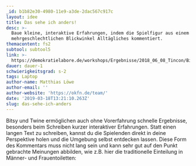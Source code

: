 ```yaml
---
_id: b1b82e30-4980-11e9-a3de-2dac567c917c
layout: idee
title: Das sehe ich anders!
desc: >-
  Baue kleine, interaktive Erfahrungen, indem die Spielfigur aus einem
  mehrgeschlechtlichen Blickwinkel Alltägliches kommentiert.
themacontent: fs2
subtool: subtool5
link: >-
  https://demokratielabore.de/workshops/Ergebnisse/2018_06_08_Tincon/Bitsy/klo.html
dauer: dauer-1
schwierigkeitsgrad: s-2
tags: Laptop
author-name: Matthias Löwe
author-email: ''
author-website: 'https://okfn.de/team/'
date: '2019-03-18T13:21:10.263Z'
slug: das-sehe-ich-anders
---
```

Bitsy und Twine ermöglichen auch ohne Vorerfahrung schnelle Ergebnisse, besonders beim Schreiben kurzer interaktiver Erfahrungen. Statt einen langen Text zu schreiben, kannst du die Spielenden direkt in deine Perspektive holen und die Umgebung selbst entdecken lassen. Diese Form des Kommentars muss nicht lang sein und kann sehr gut auf den Punkt gebrachte Meinungen abbilden, wie z.B. hier die traditionelle Einteilung in Männer- und Frauentoiletten:
